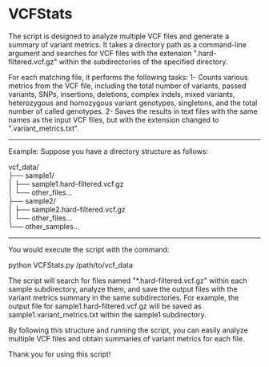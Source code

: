 # VCFStats

The script is designed to analyze multiple VCF files and generate a summary of variant metrics. It takes a directory path as a command-line argument and searches for VCF files with the extension ".hard-filtered.vcf.gz" within the subdirectories of the specified directory.

For each matching file, it performs the following tasks:
1- Counts various metrics from the VCF file, including the total number of variants, passed variants, SNPs, insertions, deletions, complex indels, mixed variants, heterozygous and homozygous variant genotypes, singletons, and the total number of called genotypes.
2- Saves the results in text files with the same names as the input VCF files, but with the extension changed to ".variant_metrics.txt".

---------------------------------------------------------------------------------------------
Example:
Suppose you have a directory structure as follows:

vcf_data/                                                                   
├── sample1/                                                          
│ ├── sample1.hard-filtered.vcf.gz                                               
│ └── other_files...                                                                       
├── sample2/                                                                                    
│ ├── sample2.hard-filtered.vcf.gz                                                       
│ └── other_files...                                                                                   
└── other_samples...                                                             

--------------------------------------------------------------------------------------
You would execute the script with the command:                                     

python VCFStats.py /path/to/vcf_data                                             

The script will search for files named "*.hard-filtered.vcf.gz" within each sample subdirectory, analyze them, and save the output files with the variant metrics summary in the same subdirectories. For example, the output file for sample1.hard-filtered.vcf.gz will be saved as sample1.variant_metrics.txt within the sample1 subdirectory.

By following this structure and running the script, you can easily analyze multiple VCF files and obtain summaries of variant metrics for each file.


Thank you for using this script!

